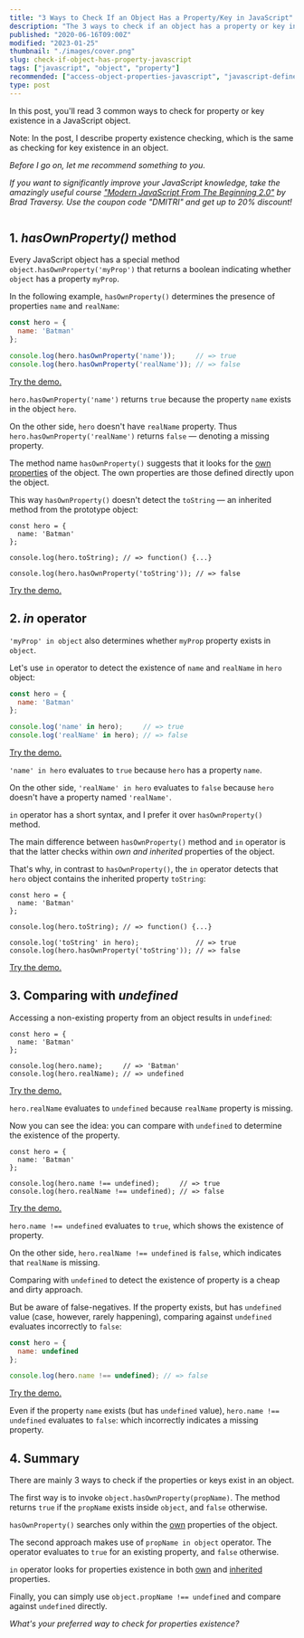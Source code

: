 ```yaml
---
title: "3 Ways to Check If an Object Has a Property/Key in JavaScript"
description: "The 3 ways to check if an object has a property or key in JavaScript: hasOwnProperty() method, in operator, comparing with undefined."
published: "2020-06-16T09:00Z"
modified: "2023-01-25"
thumbnail: "./images/cover.png"
slug: check-if-object-has-property-javascript
tags: ["javascript", "object", "property"]
recommended: ["access-object-properties-javascript", "javascript-defined-variable-checking"]
type: post
---
```


In this post, you'll read 3 common ways to check for property or key existence in a JavaScript object. 

Note: In the post, I  describe property existence checking, which is the same as checking for key existence in an object.

*Before I go on, let me recommend something to you.* 

*If you want to significantly improve your JavaScript knowledge, take the  amazingly useful course ["Modern JavaScript From The Beginning 2.0"](https://www.traversymedia.com/a/2147528886/FqXWyazh) by Brad Traversy. Use the coupon code "DMITRI" and get up to 20% discount!*

```toc
```

## 1. *hasOwnProperty()* method

Every JavaScript object has a special method `object.hasOwnProperty('myProp')` that returns a boolean indicating whether `object` has a property `myProp`. 

In the following example, `hasOwnProperty()` determines the presence of properties `name` and `realName`:

```javascript
const hero = {
  name: 'Batman'
};

console.log(hero.hasOwnProperty('name'));     // => true
console.log(hero.hasOwnProperty('realName')); // => false
```

[Try the demo.](https://jsfiddle.net/u4o85ckr/1/)

`hero.hasOwnProperty('name')` returns `true` because the property `name` exists in the object `hero`.  

On the other side, `hero` doesn't have `realName` property. Thus `hero.hasOwnProperty('realName')` returns `false` &mdash; denoting a missing property.  

The method name `hasOwnProperty()` suggests that it looks for the [own properties](/own-and-inherited-properties-in-javascript/#1-own-properties) of the object. The own properties are those defined directly upon the object.  

This way `hasOwnProperty()` doesn't detect the `toString` &mdash; an inherited method from the prototype object:

```javascript{6}
const hero = {
  name: 'Batman'
};

console.log(hero.toString); // => function() {...}

console.log(hero.hasOwnProperty('toString')); // => false
```
[Try the demo.](https://jsfiddle.net/frtdawc4/)

## 2. *in* operator

`'myProp' in object` also determines whether `myProp` property exists in `object`.  

Let's use `in` operator to detect the existence of `name` and `realName` in `hero` object:

```javascript
const hero = {
  name: 'Batman'
};

console.log('name' in hero);     // => true
console.log('realName' in hero); // => false
```
[Try the demo.](https://jsfiddle.net/r9g0nae3/)

`'name' in hero` evaluates to `true` because `hero` has a property `name`. 

On the other side, `'realName' in hero` evaluates to `false` because `hero` doesn't have a property named `'realName'`.  

`in` operator has a short syntax, and I prefer it over `hasOwnProperty()` method.  

The main difference between `hasOwnProperty()` method and `in` operator is that the latter checks within *own and inherited* properties of the object.  

That's why, in contrast to `hasOwnProperty()`, the `in` operator detects that `hero` object contains the inherited property `toString`:

```javascript{6-7}
const hero = {
  name: 'Batman'
};

console.log(hero.toString); // => function() {...}

console.log('toString' in hero);              // => true
console.log(hero.hasOwnProperty('toString')); // => false
```
[Try the demo.](https://jsfiddle.net/2urp4n0a/)

## 3. Comparing with *undefined*

Accessing a non-existing property from an object results in `undefined`:

```javascript{5}
const hero = {
  name: 'Batman'
};

console.log(hero.name);     // => 'Batman'
console.log(hero.realName); // => undefined
```
[Try the demo.](https://jsfiddle.net/cq60uw1f/)

`hero.realName` evaluates to `undefined` because `realName` property is missing.  

Now you can see the idea: you can compare with `undefined` to determine the existence of the property.  

```javascript{5}
const hero = {
  name: 'Batman'
};

console.log(hero.name !== undefined);     // => true
console.log(hero.realName !== undefined); // => false
```
[Try the demo.](https://jsfiddle.net/ouhgvf15/)

`hero.name !== undefined` evaluates to `true`, which shows the existence of property. 

On the other side, `hero.realName !== undefined` is `false`, which indicates that `realName` is missing.  

Comparing with `undefined` to detect the existence of property is a cheap and dirty approach. 

But be aware of false-negatives. If the property exists, but has `undefined` value (case, however, rarely happening), comparing against `undefined` evaluates incorrectly to `false`:

```javascript
const hero = {
  name: undefined
};

console.log(hero.name !== undefined); // => false
```
[Try the demo.](https://jsfiddle.net/5ukpcxe7/)

Even if the property `name` exists (but has `undefined` value), `hero.name !== undefined` evaluates to `false`: which incorrectly indicates a missing property.  

## 4. Summary

There are mainly 3 ways to check if the properties or keys exist in an object.  

The first way is to invoke `object.hasOwnProperty(propName)`. The method returns `true` if the `propName` exists inside `object`, and `false` otherwise.  

`hasOwnProperty()` searches only within the [own](/own-and-inherited-properties-in-javascript/#1-own-properties) properties of the object.  

The second approach makes use of `propName in object` operator. The operator evaluates to `true` for an existing property, and `false` otherwise.  

`in` operator looks for properties existence in both [own](/own-and-inherited-properties-in-javascript/#1-own-properties) and [inherited](/own-and-inherited-properties-in-javascript/#2-inherited-properties) properties.  

Finally, you can simply use `object.propName !== undefined` and compare against `undefined` directly.  

*What's your preferred way to check for properties existence?*
